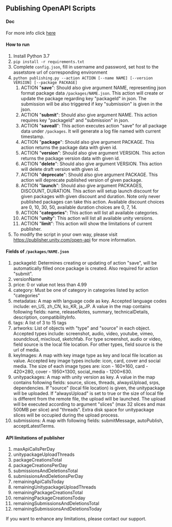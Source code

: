 ## Publishing OpenAPI Scripts

#### Doc

For more info click [here](https://confluence.unity3d.com/pages/viewpage.action?pageId=176105065)

#### How to run

1. Install Python 3.7
2. `pip install -r requirements.txt`
3. Complete `config.json`, fill in username and password, set host to the assetstore url of corresponding environment
4. `python publishing.py --action ACTION [--name NAME] [--version VERSION] [--package PACKAGE]`
   1. ACTION "**save**": Should also give argument NAME, representing json format package data `/packages/NAME.json`. This action will create or update the package regarding key "packageId" in json. The submission will be also triggered if key "submission" is given in the json.
   2. ACTION "**submit**": Should also give argument NAME. This action requires key "packageId" and "submission" in json.
   3. ACTION "**saveall**": This action executes action "save" for all package data under `/packages`. It will generate a log file named with current timestamp.
   4. ACTION "**package**": Should also give argument PACKAGE. This action returns the package data with given id.
   5. ACTION "**version**": Should also give argument VERSION. This action returns the package version data with given id.
   6. ACTION "**delete**": Should also give argument VERSION. This action will delete draft version with given id.
   7. ACTION "**deprecate**": Should also give argument PACKAGE. This action will deprecate published version of given package.
   8. ACTION "**launch**": Should also give argument PACKAGES, DISCOUNT, DURATION. This action will setup launch discount for given packages with given discount and duration. Note only never published packages can take this action. Available discount choices are 0, 10, 30, 50, available duration choices are 0, 7, 14.
   9. ACTION "**categories**": This action will list all available categories.
   10. ACTION "**unity**": This action will list all available unity versions.
   11. ACTION "**limit**": This action will show the limitations of current publisher.
5. To modify the script in your own way, please visit https://publisher.unity.com/open-api for more information.

#### Fields of `/packages/NAME.json`

1. packageId: Determines creating or updating of action "save", will be automatically filled once package is created. Also required for action "submit".
2. versionName
3. price: 0 or value not less than 4.99
4. category: Must be one of category in categories listed by action "categories"
5. metadatas: A map with language code as key. Accepted language codes include: en_US, zh_CN, ko_KR, ja_JP. A value in the map contains following fields: name, releaseNotes, summary, technicalDetails, description, compatibilityInfo.
6. tags: A list of 3 to 15 tags
7. artworks: List of objects with "type" and "source" in each object. Accepted types include: screenshot, audio, video, youtube, vimeo, soundcloud, mixcloud, sketchfab. For type screenshot, audio or video, field source is the local file location. For other types, field source is the url of media.
8. keyImages: A map with key image type as key and local file location as value. Accepted key image types include: icon, card, cover and social media. The size of each image types are: icon - 160×160, card - 420×280, cover - 1950×1300, social_media - 1200×630.
9. unitypackages: A map with unity version as key. A value in the map contains following fields: source, slices, threads, alwaysUpload, srps, dependencies. If "source" (local file location) is given, the unitypackage will be uploaded. If "alwaysUpload" is set to true or the size of local file is different from the remote file, the upload will be launched. The upload will be executed according to argument "slices" (max 32 slices and max 500MB per slice) and "threads". Extra disk space for unitypackage slices will be occupied during the upload process.
10. submissions: A map with following fields: submitMessage, autoPublish, acceptLatestTerms.

#### API limitations of publisher

1. maxApiCallsPerDay
2. unitypackageUploadThreads
3. packageCreationsTotal
4. packageCreationsPerDay
5. submissionsAndDeletionsTotal
6. submissionsAndDeletionsPerDay
7. remainingApiCallsToday
8. remainingUnitypackageUploadThreads
9. remainingPackageCreationsTotal
10. remainingPackageCreationsToday
11. remainingSubmissionsAndDeletionsTotal
12. remainingSubmissionsAndDeletionsToday

If you want to enhance any limitations, please contact our support.
